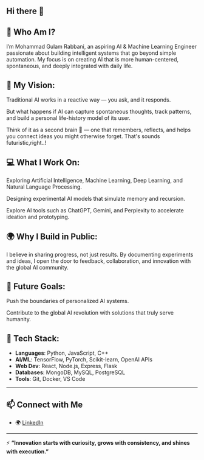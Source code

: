 ## Hi there 👋 

## 👤 Who Am I?

I’m Mohammad Gulam Rabbani, an aspiring AI & Machine Learning Engineer passionate about building intelligent systems that go beyond simple automation. My focus is on creating AI that is more human-centered, spontaneous, and deeply integrated with daily life.


## 🎯 My Vision: 

Traditional AI works in a reactive way — you ask, and it responds.

But what happens if AI can capture spontaneous thoughts, track patterns, and build a personal life-history model of its user.

Think of it as a second brain 🧠 — one that remembers, reflects, and helps you connect ideas you might otherwise forget. That's sounds futuristic,right..!


## 💻 What I Work On:

Exploring Artificial Intelligence, Machine Learning, Deep Learning, and Natural Language Processing.

Designing experimental AI models that simulate memory and recursion.

Explore AI tools such as ChatGPT, Gemini, and Perplexity to accelerate ideation and prototyping.


## 🌍 Why I Build in Public:

I believe in sharing progress, not just results. By documenting experiments and ideas, I open the door to feedback, collaboration, and innovation with the global AI community.


## 🚀 Future Goals:

Push the boundaries of personalized AI systems.

Contribute to the global AI revolution with solutions that truly serve humanity.


## 🔧 Tech Stack:

- **Languages**: Python, JavaScript, C++  
- **AI/ML**: TensorFlow, PyTorch, Scikit-learn, OpenAI APIs  
- **Web Dev**: React, Node.js, Express, Flask  
- **Databases**: MongoDB, MySQL, PostgreSQL  
- **Tools**: Git, Docker, VS Code

---

## 📫 Connect with Me
- 🌍 [LinkedIn](https://www.linkedin.com/in/mohammad-gulam-rabbani-403623379/)

---

⚡ **“Innovation starts with curiosity, grows with consistency, and shines with execution.”**


